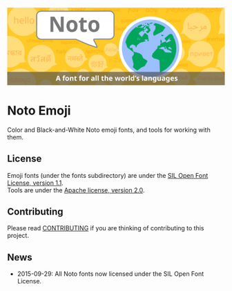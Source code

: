 ![Noto](images/noto.png)
# Noto Emoji
Color and Black-and-White Noto emoji fonts, and tools for working with them.

## License

Emoji fonts (under the fonts subdirectory) are under the
[SIL Open Font License, version 1.1](fonts/LICENSE).<br/>
Tools are under the [Apache license, version 2.0](./LICENSE).

## Contributing

Please read [CONTRIBUTING](CONTRIBUTING.md) if you are thinking of contributing to this project.

## News

* 2015-09-29: All Noto fonts now licensed under the SIL Open Font License.
